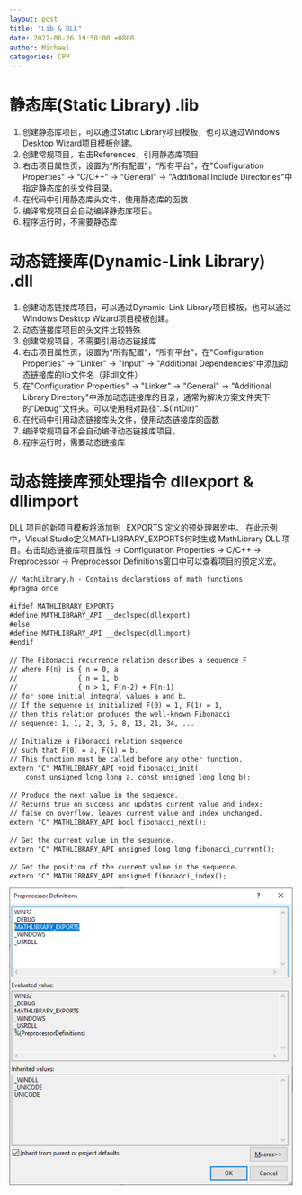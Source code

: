```yaml
---
layout: post
title: "Lib & DLL"
date: 2022-06-26 19:50:00 +0800
author: Michael
categories: CPP
---
```


# 静态库(Static Library) .lib
1. 创建静态库项目，可以通过Static Library项目模板，也可以通过Windows Desktop Wizard项目模板创建。
2. 创建常规项目，右击References，引用静态库项目
3. 右击项目属性页，设置为“所有配置”，“所有平台”，在"Configuration Properties" -> “C/C++” -> "General" -> "Additional Include Directories"中指定静态库的头文件目录。
4. 在代码中引用静态库头文件，使用静态库的函数
5. 编译常规项目会自动编译静态库项目。
6. 程序运行时，不需要静态库

# 动态链接库(Dynamic-Link Library) .dll
1. 创建动态链接库项目，可以通过Dynamic-Link Library项目模板，也可以通过Windows Desktop Wizard项目模板创建。
2. 动态链接库项目的头文件比较特殊
3. 创建常规项目，不需要引用动态链接库
4. 右击项目属性页，设置为“所有配置”，“所有平台”，在"Configuration Properties" -> "Linker" -> "Input" -> "Additional Dependencies"中添加动态链接库的lib文件名（非dll文件）
5. 在"Configuration Properties" -> "Linker" -> "General" -> "Additional Library Directory"中添加动态链接库的目录，通常为解决方案文件夹下的“Debug”文件夹。可以使用相对路径"..\$(IntDir)"
6. 在代码中引用动态链接库头文件，使用动态链接库的函数
7. 编译常规项目不会自动编译动态链接库项目。
8. 程序运行时，需要动态链接库

# 动态链接库预处理指令 dllexport & dllimport
 DLL 项目的新项目模板将添加到 <PROJECTNAME>_EXPORTS 定义的预处理器宏中。 在此示例中，Visual Studio定义MATHLIBRARY_EXPORTS何时生成 MathLibrary DLL 项目。右击动态链接库项目属性 -> Configuration Properties -> C/C++ -> Preprocessor -> Preprocessor Definitions窗口中可以查看项目的预定义宏。

	// MathLibrary.h - Contains declarations of math functions
	#pragma once
	
	#ifdef MATHLIBRARY_EXPORTS
	#define MATHLIBRARY_API __declspec(dllexport)
	#else
	#define MATHLIBRARY_API __declspec(dllimport)
	#endif
	
	// The Fibonacci recurrence relation describes a sequence F
	// where F(n) is { n = 0, a
	//               { n = 1, b
	//               { n > 1, F(n-2) + F(n-1)
	// for some initial integral values a and b.
	// If the sequence is initialized F(0) = 1, F(1) = 1,
	// then this relation produces the well-known Fibonacci
	// sequence: 1, 1, 2, 3, 5, 8, 13, 21, 34, ...
	
	// Initialize a Fibonacci relation sequence
	// such that F(0) = a, F(1) = b.
	// This function must be called before any other function.
	extern "C" MATHLIBRARY_API void fibonacci_init(
	    const unsigned long long a, const unsigned long long b);
	
	// Produce the next value in the sequence.
	// Returns true on success and updates current value and index;
	// false on overflow, leaves current value and index unchanged.
	extern "C" MATHLIBRARY_API bool fibonacci_next();
	
	// Get the current value in the sequence.
	extern "C" MATHLIBRARY_API unsigned long long fibonacci_current();
	
	// Get the position of the current value in the sequence.
	extern "C" MATHLIBRARY_API unsigned fibonacci_index();

![日志文件夹](/assets/cpp/PreprocessorDefinitions.png)  
